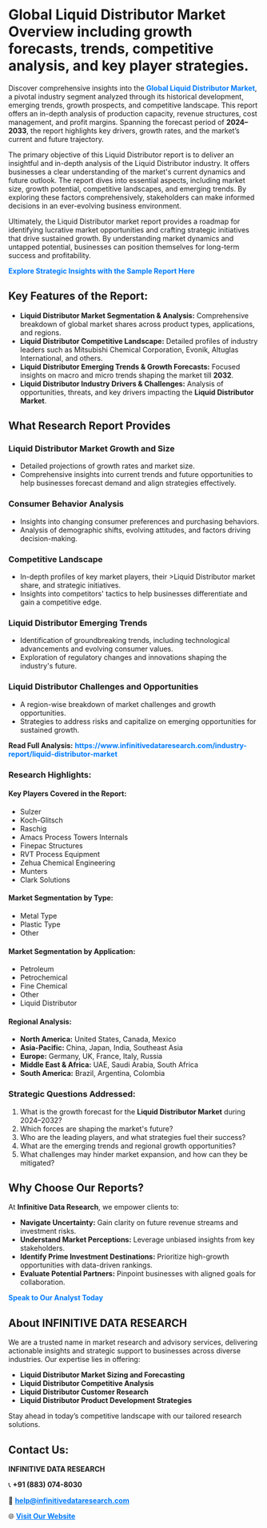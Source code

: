 <h1>Global Liquid Distributor Market Overview including growth forecasts, trends, competitive analysis, and key player strategies.</h1>
<p>
Discover comprehensive insights into the 
<a href="https://www.infinitivedataresearch.com/industry-report/liquid-distributor-market" rel="dofollow" style="color: #007BFF; text-decoration: none;"><strong>Global Liquid Distributor Market</strong></a>, a pivotal industry segment analyzed through its historical development, emerging trends, growth prospects, and competitive landscape. This report offers an in-depth analysis of production capacity, revenue structures, cost management, and profit margins. Spanning the forecast period of <strong>2024–2033</strong>, the report highlights key drivers, growth rates, and the market’s current and future trajectory.
</p>
<p>
The primary objective of this Liquid Distributor report is to deliver an insightful and in-depth analysis of the Liquid Distributor industry. It offers businesses a clear understanding of the market's current dynamics and future outlook. The report dives into essential aspects, including market size, growth potential, competitive landscapes, and emerging trends. By exploring these factors comprehensively, stakeholders can make informed decisions in an ever-evolving business environment.
</p>
<p>
Ultimately, the Liquid Distributor market report provides a roadmap for identifying lucrative market opportunities and crafting strategic initiatives that drive sustained growth. By understanding market dynamics and untapped potential, businesses can position themselves for long-term success and profitability.
</p>
<p>
<a href="https://www.infinitivedataresearch.com/request-sample/reportId=104051" style="color: #007BFF; text-decoration: none;"><strong>Explore Strategic Insights with the Sample Report Here</strong></a>
</p>

<h2>Key Features of the Report:</h2>
<ul>
<li><strong>Liquid Distributor Market Segmentation & Analysis:</strong> Comprehensive breakdown of global market shares across product types, applications, and regions.</li>
<li><strong>Liquid Distributor Competitive Landscape:</strong> Detailed profiles of industry leaders such as Mitsubishi Chemical Corporation, Evonik, Altuglas International, and others.</li>
<li><strong>Liquid Distributor Emerging Trends & Growth Forecasts:</strong> Focused insights on macro and micro trends shaping the market till <strong>2032</strong>.</li>
<li><strong>Liquid Distributor Industry Drivers & Challenges:</strong> Analysis of opportunities, threats, and key drivers impacting the <strong>Liquid Distributor Market</strong>.</li>
</ul>

<h2>What Research Report Provides</h2>
<h3>Liquid Distributor Market Growth and Size</h3>
<ul>
<li>Detailed projections of growth rates and market size.</li>
<li>Comprehensive insights into current trends and future opportunities to help businesses forecast demand and align strategies effectively.</li>
</ul>

<h3>Consumer Behavior Analysis</h3>
<ul>
<li>Insights into changing consumer preferences and purchasing behaviors.</li>
<li>Analysis of demographic shifts, evolving attitudes, and factors driving decision-making.</li>
</ul>

<h3>Competitive Landscape</h3>
<ul>
<li>In-depth profiles of key market players, their >Liquid Distributor market share, and strategic initiatives.</li>
<li>Insights into competitors' tactics to help businesses differentiate and gain a competitive edge.</li>
</ul>

<h3>Liquid Distributor Emerging Trends</h3>
<ul>
<li>Identification of groundbreaking trends, including technological advancements and evolving consumer values.</li>
<li>Exploration of regulatory changes and innovations shaping the industry's future.</li>
</ul>

<h3>Liquid Distributor Challenges and Opportunities</h3>
<ul>
<li>A region-wise breakdown of market challenges and growth opportunities.</li>
<li>Strategies to address risks and capitalize on emerging opportunities for sustained growth.</li>
</ul>
<p><strong>Read Full Analysis:</strong> <a href="https://www.infinitivedataresearch.com/industry-report/liquid-distributor-market" rel="dofollow" style="color: #007BFF; text-decoration: none;"><strong>https://www.infinitivedataresearch.com/industry-report/liquid-distributor-market</strong></a></p>
<h3>Research Highlights:</h3>
<h4>Key Players Covered in the Report:</h4>
<ul><li>Sulzer</li><li>Koch-Glitsch</li><li>Raschig</li><li>Amacs Process Towers Internals</li><li>Finepac Structures</li><li>RVT Process Equipment</li><li>Zehua Chemical Engineering</li><li>Munters</li><li>Clark Solutions</li></ul>
<h4>Market Segmentation by Type:</h4>
<ul><li>Metal Type</li><li>Plastic Type</li><li>Other</li></ul>
<h4>Market Segmentation by Application:</h4>
<ul><li>Petroleum</li><li>Petrochemical</li><li>Fine Chemical</li><li>Other</li><li>Liquid Distributor</li></ul>

<h4>Regional Analysis:</h4>
<ul>
<li><strong>North America:</strong> United States, Canada, Mexico</li>
<li><strong>Asia-Pacific:</strong> China, Japan, India, Southeast Asia</li>
<li><strong>Europe:</strong> Germany, UK, France, Italy, Russia</li>
<li><strong>Middle East & Africa:</strong> UAE, Saudi Arabia, South Africa</li>
<li><strong>South America:</strong> Brazil, Argentina, Colombia</li>
</ul>

<h3>Strategic Questions Addressed:</h3>
<ol>
<li>What is the growth forecast for the <strong>Liquid Distributor Market</strong> during 2024–2032?</li>
<li>Which forces are shaping the market's future?</li>
<li>Who are the leading players, and what strategies fuel their success?</li>
<li>What are the emerging trends and regional growth opportunities?</li>
<li>What challenges may hinder market expansion, and how can they be mitigated?</li>
</ol>

<h2>Why Choose Our Reports?</h2>
<p>At <strong>Infinitive Data Research</strong>, we empower clients to:</p>
<ul>
<li><strong>Navigate Uncertainty:</strong> Gain clarity on future revenue streams and investment risks.</li>
<li><strong>Understand Market Perceptions:</strong> Leverage unbiased insights from key stakeholders.</li>
<li><strong>Identify Prime Investment Destinations:</strong> Prioritize high-growth opportunities with data-driven rankings.</li>
<li><strong>Evaluate Potential Partners:</strong> Pinpoint businesses with aligned goals for collaboration.</li>
</ul>
<p><a href="https://www.infinitivedataresearch.com/industry-report/liquid-distributor-market" rel="dofollow" style="color: #007BFF; text-decoration: none;"><strong>Speak to Our Analyst Today</strong></a></p>

<h2>About INFINITIVE DATA RESEARCH</h2>
<p>We are a trusted name in market research and advisory services, delivering actionable insights and strategic support to businesses across diverse industries. Our expertise lies in offering:</p>
<ul>
<li><strong>Liquid Distributor Market Sizing and Forecasting</strong></li>
<li><strong>Liquid Distributor Competitive Analysis</strong></li>
<li><strong>Liquid Distributor Customer Research</strong></li>
<li><strong>Liquid Distributor Product Development Strategies</strong></li>
</ul>
<p>Stay ahead in today’s competitive landscape with our tailored research solutions.</p>

<h2>Contact Us:</h2>
<p><strong>INFINITIVE DATA RESEARCH</strong></p>
<p>📞 <strong>+91 (883) 074-8030</strong></p>
<p>📧 <strong><a href="mailto:help@infinitivedataresearch.com" style="color: #007BFF;">help@infinitivedataresearch.com</a></strong></p>
<p>🌐 <strong><a href="https://www.infinitivedataresearch.com" rel="dofollow" style="color: #007BFF;">Visit Our Website</a></strong></p>